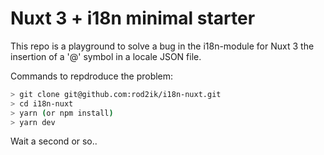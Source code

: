 # Nuxt 3 + i18n minimal starter

This repo is a playground to solve a bug in the i18n-module for Nuxt 3 the insertion of a '@' symbol in a locale JSON file.

Commands to repdroduce the problem:

``` bash
> git clone git@github.com:rod2ik/i18n-nuxt.git
> cd i18n-nuxt
> yarn (or npm install)
> yarn dev
```

Wait a second or so..